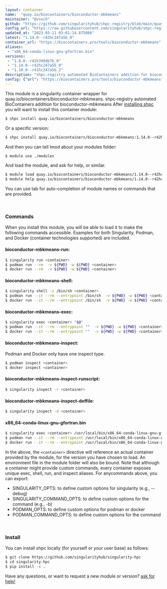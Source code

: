 ```yaml
---
layout: container
name:  "quay.io/biocontainers/bioconductor-mbkmeans"
maintainer: "@vsoch"
github: "https://github.com/singularityhub/shpc-registry/blob/main/quay.io/biocontainers/bioconductor-mbkmeans/container.yaml"
config_url: "https://raw.githubusercontent.com/singularityhub/shpc-registry/main/quay.io/biocontainers/bioconductor-mbkmeans/container.yaml"
updated_at: "2023-03-11 03:01:14.875866"
latest: "1.14.0--r42hc247a5b_0"
container_url: "https://biocontainers.pro/tools/bioconductor-mbkmeans"
aliases:
 - "x86_64-conda-linux-gnu-gfortran.bin"
versions:
 - "1.8.0--r41h399db7b_0"
 - "1.14.0--r42hc247a5b_0"
 - "1.10.0--r41hc247a5b_2"
description: "shpc-registry automated BioContainers addition for bioconductor-mbkmeans"
config: {"url": "https://biocontainers.pro/tools/bioconductor-mbkmeans", "maintainer": "@vsoch", "description": "shpc-registry automated BioContainers addition for bioconductor-mbkmeans", "latest": {"1.14.0--r42hc247a5b_0": "sha256:c3906fdbf01683ca14769c099a7296bb787249238268b067428e367e0b0ac1a9"}, "tags": {"1.8.0--r41h399db7b_0": "sha256:3fdacb8139038de7841daa21d2eef8afe27bfb664ab96d7a45fd35de0f9ff6bb", "1.14.0--r42hc247a5b_0": "sha256:c3906fdbf01683ca14769c099a7296bb787249238268b067428e367e0b0ac1a9", "1.10.0--r41hc247a5b_2": "sha256:02b45ae5abba02a8223c96e4298db4f00d6c71f17f1deaa02aa893b956009d10"}, "docker": "quay.io/biocontainers/bioconductor-mbkmeans", "aliases": {"x86_64-conda-linux-gnu-gfortran.bin": "/usr/local/bin/x86_64-conda-linux-gnu-gfortran.bin"}}
---
```


This module is a singularity container wrapper for quay.io/biocontainers/bioconductor-mbkmeans.
shpc-registry automated BioContainers addition for bioconductor-mbkmeans
After [installing shpc](#install) you will want to install this container module:


```bash
$ shpc install quay.io/biocontainers/bioconductor-mbkmeans
```

Or a specific version:

```bash
$ shpc install quay.io/biocontainers/bioconductor-mbkmeans:1.14.0--r42hc247a5b_0
```

And then you can tell lmod about your modules folder:

```bash
$ module use ./modules
```

And load the module, and ask for help, or similar.

```bash
$ module load quay.io/biocontainers/bioconductor-mbkmeans/1.14.0--r42hc247a5b_0
$ module help quay.io/biocontainers/bioconductor-mbkmeans/1.14.0--r42hc247a5b_0
```

You can use tab for auto-completion of module names or commands that are provided.

<br>

### Commands

When you install this module, you will be able to load it to make the following commands accessible.
Examples for both Singularity, Podman, and Docker (container technologies supported) are included.

#### bioconductor-mbkmeans-run:

```bash
$ singularity run <container>
$ podman run --rm  -v ${PWD} -w ${PWD} <container>
$ docker run --rm  -v ${PWD} -w ${PWD} <container>
```

#### bioconductor-mbkmeans-shell:

```bash
$ singularity shell -s /bin/sh <container>
$ podman run --it --rm --entrypoint /bin/sh  -v ${PWD} -w ${PWD} <container>
$ docker run --it --rm --entrypoint /bin/sh  -v ${PWD} -w ${PWD} <container>
```

#### bioconductor-mbkmeans-exec:

```bash
$ singularity exec <container> "$@"
$ podman run --it --rm --entrypoint ""  -v ${PWD} -w ${PWD} <container> "$@"
$ docker run --it --rm --entrypoint ""  -v ${PWD} -w ${PWD} <container> "$@"
```

#### bioconductor-mbkmeans-inspect:

Podman and Docker only have one inspect type.

```bash
$ podman inspect <container>
$ docker inspect <container>
```

#### bioconductor-mbkmeans-inspect-runscript:

```bash
$ singularity inspect -r <container>
```

#### bioconductor-mbkmeans-inspect-deffile:

```bash
$ singularity inspect -d <container>
```


#### x86_64-conda-linux-gnu-gfortran.bin

```bash
$ singularity exec <container> /usr/local/bin/x86_64-conda-linux-gnu-gfortran.bin
$ podman run --it --rm --entrypoint /usr/local/bin/x86_64-conda-linux-gnu-gfortran.bin   -v ${PWD} -w ${PWD} <container> -c " $@"
$ docker run --it --rm --entrypoint /usr/local/bin/x86_64-conda-linux-gnu-gfortran.bin   -v ${PWD} -w ${PWD} <container> -c " $@"
```



In the above, the `<container>` directive will reference an actual container provided
by the module, for the version you have chosen to load. An environment file in the
module folder will also be bound. Note that although a container
might provide custom commands, every container exposes unique exec, shell, run, and
inspect aliases. For anycommands above, you can export:

 - SINGULARITY_OPTS: to define custom options for singularity (e.g., --debug)
 - SINGULARITY_COMMAND_OPTS: to define custom options for the command (e.g., -b)
 - PODMAN_OPTS: to define custom options for podman or docker
 - PODMAN_COMMAND_OPTS: to define custom options for the command

<br>

### Install

You can install shpc locally (for yourself or your user base) as follows:

```bash
$ git clone https://github.com/singularityhub/singularity-hpc
$ cd singularity-hpc
$ pip install -e .
```

Have any questions, or want to request a new module or version? [ask for help!](https://github.com/singularityhub/singularity-hpc/issues)